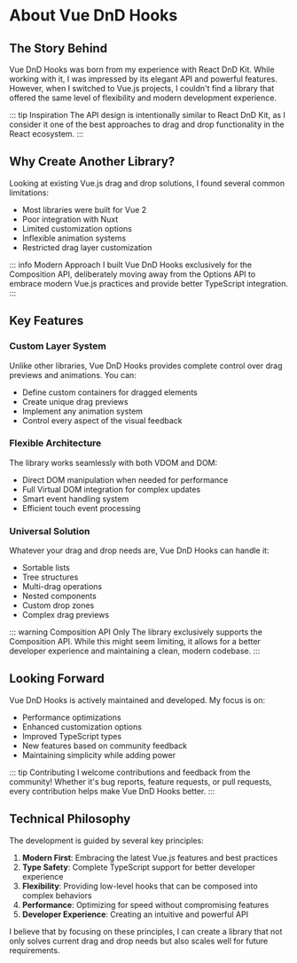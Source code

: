 # About Vue DnD Hooks

## The Story Behind

Vue DnD Hooks was born from my experience with React DnD Kit. While working with it, I was impressed by its elegant API and powerful features. However, when I switched to Vue.js projects, I couldn't find a library that offered the same level of flexibility and modern development experience.

::: tip Inspiration
The API design is intentionally similar to React DnD Kit, as I consider it one of the best approaches to drag and drop functionality in the React ecosystem.
:::

## Why Create Another Library?

Looking at existing Vue.js drag and drop solutions, I found several common limitations:

- Most libraries were built for Vue 2
- Poor integration with Nuxt
- Limited customization options
- Inflexible animation systems
- Restricted drag layer customization

::: info Modern Approach
I built Vue DnD Hooks exclusively for the Composition API, deliberately moving away from the Options API to embrace modern Vue.js practices and provide better TypeScript integration.
:::

## Key Features

### Custom Layer System

Unlike other libraries, Vue DnD Hooks provides complete control over drag previews and animations. You can:

- Define custom containers for dragged elements
- Create unique drag previews
- Implement any animation system
- Control every aspect of the visual feedback

### Flexible Architecture

The library works seamlessly with both VDOM and DOM:

- Direct DOM manipulation when needed for performance
- Full Virtual DOM integration for complex updates
- Smart event handling system
- Efficient touch event processing

### Universal Solution

Whatever your drag and drop needs are, Vue DnD Hooks can handle it:

- Sortable lists
- Tree structures
- Multi-drag operations
- Nested components
- Custom drop zones
- Complex drag previews

::: warning Composition API Only
The library exclusively supports the Composition API. While this might seem limiting, it allows for a better developer experience and maintaining a clean, modern codebase.
:::

## Looking Forward

Vue DnD Hooks is actively maintained and developed. My focus is on:

- Performance optimizations
- Enhanced customization options
- Improved TypeScript types
- New features based on community feedback
- Maintaining simplicity while adding power

::: tip Contributing
I welcome contributions and feedback from the community! Whether it's bug reports, feature requests, or pull requests, every contribution helps make Vue DnD Hooks better.
:::

## Technical Philosophy

The development is guided by several key principles:

1. **Modern First**: Embracing the latest Vue.js features and best practices
2. **Type Safety**: Complete TypeScript support for better developer experience
3. **Flexibility**: Providing low-level hooks that can be composed into complex behaviors
4. **Performance**: Optimizing for speed without compromising features
5. **Developer Experience**: Creating an intuitive and powerful API

I believe that by focusing on these principles, I can create a library that not only solves current drag and drop needs but also scales well for future requirements.
